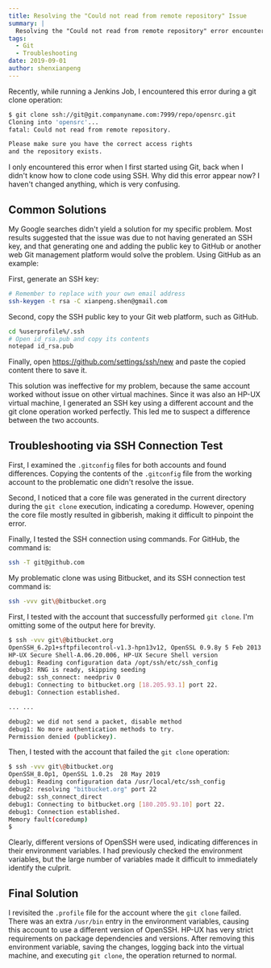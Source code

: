 ```yaml
---
title: Resolving the "Could not read from remote repository" Issue
summary: |
  Resolving the "Could not read from remote repository" error encountered when cloning code using Git, analyzing the causes, and providing solutions.
tags:
  - Git
  - Troubleshooting
date: 2019-09-01
author: shenxianpeng
---
```


Recently, while running a Jenkins Job, I encountered this error during a git clone operation:

```bash
$ git clone ssh://git@git.companyname.com:7999/repo/opensrc.git
Cloning into 'opensrc'...
fatal: Could not read from remote repository.

Please make sure you have the correct access rights
and the repository exists.
```

I only encountered this error when I first started using Git, back when I didn't know how to clone code using SSH.  Why did this error appear now? I haven't changed anything, which is very confusing.

## Common Solutions



My Google searches didn't yield a solution for my specific problem. Most results suggested that the issue was due to not having generated an SSH key, and that generating one and adding the public key to GitHub or another web Git management platform would solve the problem.  Using GitHub as an example:

First, generate an SSH key:

```bash
# Remember to replace with your own email address
ssh-keygen -t rsa -C xianpeng.shen@gmail.com
```

Second, copy the SSH public key to your Git web platform, such as GitHub.

```bash
cd %userprofile%/.ssh
# Open id_rsa.pub and copy its contents
notepad id_rsa.pub
```

Finally, open <https://github.com/settings/ssh/new> and paste the copied content there to save it.

This solution was ineffective for my problem, because the same account worked without issue on other virtual machines. Since it was also an HP-UX virtual machine, I generated an SSH key using a different account and the git clone operation worked perfectly. This led me to suspect a difference between the two accounts.

## Troubleshooting via SSH Connection Test

First, I examined the `.gitconfig` files for both accounts and found differences. Copying the contents of the `.gitconfig` file from the working account to the problematic one didn't resolve the issue.

Second, I noticed that a core file was generated in the current directory during the `git clone` execution, indicating a coredump. However, opening the core file mostly resulted in gibberish, making it difficult to pinpoint the error.

Finally, I tested the SSH connection using commands. For GitHub, the command is:

```bash
ssh -T git@github.com
```

My problematic clone was using Bitbucket, and its SSH connection test command is:

```bash
ssh -vvv git\@bitbucket.org
```

First, I tested with the account that successfully performed `git clone`. I'm omitting some of the output here for brevity.

```bash
$ ssh -vvv git\@bitbucket.org
OpenSSH_6.2p1+sftpfilecontrol-v1.3-hpn13v12, OpenSSL 0.9.8y 5 Feb 2013      # Different OpenSSH version
HP-UX Secure Shell-A.06.20.006, HP-UX Secure Shell version                  # Different call path
debug1: Reading configuration data /opt/ssh/etc/ssh_config
debug3: RNG is ready, skipping seeding
debug2: ssh_connect: needpriv 0
debug1: Connecting to bitbucket.org [18.205.93.1] port 22.
debug1: Connection established.

... ...

debug2: we did not send a packet, disable method
debug1: No more authentication methods to try.
Permission denied (publickey).
```

Then, I tested with the account that failed the `git clone` operation:

```bash
$ ssh -vvv git\@bitbucket.org
OpenSSH_8.0p1, OpenSSL 1.0.2s  28 May 2019                                  # Different OpenSSH version
debug1: Reading configuration data /usr/local/etc/ssh_config                # Different call path
debug2: resolving "bitbucket.org" port 22
debug2: ssh_connect_direct
debug1: Connecting to bitbucket.org [180.205.93.10] port 22.
debug1: Connection established.
Memory fault(coredump)
$
```

Clearly, different versions of OpenSSH were used, indicating differences in their environment variables. I had previously checked the environment variables, but the large number of variables made it difficult to immediately identify the culprit.

## Final Solution

I revisited the `.profile` file for the account where the `git clone` failed.  There was an extra `/usr/bin` entry in the environment variables, causing this account to use a different version of OpenSSH.  HP-UX has very strict requirements on package dependencies and versions. After removing this environment variable, saving the changes, logging back into the virtual machine, and executing `git clone`, the operation returned to normal.